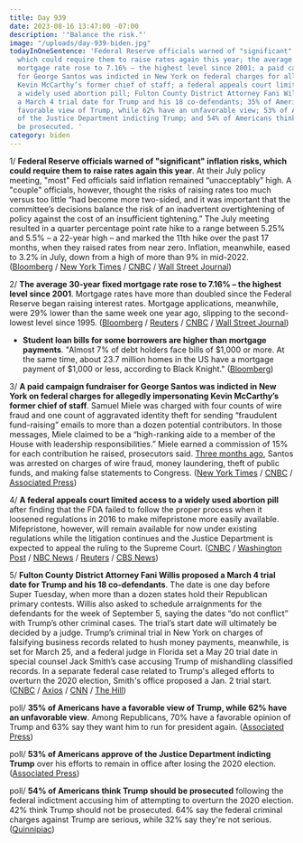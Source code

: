 ```yaml
---
title: Day 939
date: 2023-08-16 13:47:00 -07:00
description: '"Balance the risk."'
image: "/uploads/day-939-biden.jpg"
todayInOneSentence: 'Federal Reserve officials warned of "significant" inflation risks,
  which could require them to raise rates again this year; the average 30-year fixed
  mortgage rate rose to 7.16% – the highest level since 2001; a paid campaign fundraiser
  for George Santos was indicted in New York on federal charges for allegedly impersonating
  Kevin McCarthy’s former chief of staff; a federal appeals court limited access to
  a widely used abortion pill; Fulton County District Attorney Fani Willis proposed
  a March 4 trial date for Trump and his 18 co-defendants; 35% of Americans have a
  favorable view of Trump, while 62% have an unfavorable view; 53% of Americans approve
  of the Justice Department indicting Trump; and 54% of Americans think Trump should
  be prosecuted. '
category: biden
---
```


1/ **Federal Reserve officials warned of "significant" inflation risks, which could require them to raise rates again this year**. At their July policy meeting, "most" Fed officials said inflation remained “unacceptably” high. A "couple" officials, however, thought the risks of raising rates too much versus too little “had become more two-sided, and it was important that the committee’s decisions balance the risk of an inadvertent overtightening of policy against the cost of an insufficient tightening.” The July meeting resulted in a quarter percentage point rate hike to a range between 5.25% and 5.5% – a 22-year high – and marked the 11th hike over the past 17 months, when they raised rates from near zero. Inflation, meanwhile, eased to 3.2% in July, down from a high of more than 9% in mid-2022. ([Bloomberg](https://www.bloomberg.com/news/articles/2023-08-16/fed-saw-significant-inflation-risk-that-may-merit-more-hikes?srnd=premium&sref=MIBMEEoj) / [New York Times](https://www.nytimes.com/2023/08/16/business/economy/federal-reserve-minutes.html) / [CNBC](https://www.cnbc.com/2023/08/16/fed-meeting-minutes-signal-coming-rate-moves.html) / [Wall Street Journal](https://www.wsj.com/articles/some-fed-officials-are-turning-cautious-about-raising-rates-too-high-5b998ef6?mod=hp_lead_pos3))

2/ **The average 30-year fixed mortgage rate rose to 7.16% – the highest level since 2001**. Mortgage rates have more than doubled since the Federal Reserve began raising interest rates. Mortgage applications, meanwhile, were 29% lower than the same week one year ago, slipping to the second-lowest level since 1995. ([Bloomberg](https://www.bloomberg.com/news/articles/2023-08-16/us-mortgage-rate-climbs-to-7-16-matching-highest-since-2001?srnd=premium&sref=MIBMEEoj) / [Reuters](https://www.reuters.com/markets/us/us-mortgage-interest-rates-jump-716-highest-since-2001-2022-10-26/) / [CNBC](https://www.cnbc.com/2023/08/16/weekly-mortgage-demand-drops-again-as-interest-rates-match-a-22-year-high.html) / [Wall Street Journal](https://www.wsj.com/articles/what-7-mortgage-rates-mean-for-home-buyers-c5e88c1b?mod=hp_lead_pos11))

* **Student loan bills for some borrowers are higher than mortgage payments**. "Almost 7% of debt holders face bills of $1,000 or more. At the same time, about 23.7 million homes in the US have a mortgage payment of $1,000 or less, according to Black Knight." ([Bloomberg](https://www.bloomberg.com/news/articles/2023-08-16/student-loan-payments-restart-borrowers-will-pay-more-than-their-mortgage?srnd=premium&sref=MIBMEEoj))

3/ **A paid campaign fundraiser for George Santos was indicted in New York on federal charges for allegedly impersonating Kevin McCarthy’s former chief of staff**. Samuel Miele was charged with four counts of wire fraud and one count of aggravated identity theft for sending “fraudulent fund-raising” emails to more than a dozen potential contributors. In those messages, Miele claimed to be a “high-ranking aide to a member of the House with leadership responsibilities.” Miele earned a commission of 15% for each contribution he raised, prosecutors said. [Three months ago](https://whatthefuckjusthappenedtoday.com/2023/05/10/day-841/#1-george-santos-pleaded-not-guilty-t), Santos was arrested on charges of wire fraud, money laundering, theft of public funds, and making false statements to Congress. ([New York Times](https://www.nytimes.com/2023/08/16/nyregion/sam-miele-charged-george-santos.html) / [CNBC](https://www.cnbc.com/2023/08/16/feds-indict-paid-fundraiser-for-rep-george-santos-for-allegedly-impersonating-speaker-mccarthy-aide.html) / [Associated Press](https://apnews.com/article/george-santos-fundraiser-indicted-congress-new-york-565b0a82e6ca2ceb6c69d1978254ac5b))

4/ **A federal appeals court limited access to a widely used abortion pill** after finding that the FDA failed to follow the proper process when it loosened regulations in 2016 to make mifepristone more easily available. Mifepristone, however, will remain available for now under existing regulations while the litigation continues and the Justice Department is expected to appeal the ruling to the Supreme Court. ([CNBC](https://www.cnbc.com/2023/08/16/abortion-pill-appeals-court-ruling-on-mifepristone.html) / [Washington Post](https://www.washingtonpost.com/politics/2023/08/16/abortion-pill-mifepristone-court-ruling-appeal/) / [NBC News](https://www.nbcnews.com/politics/politics-news/appeals-court-upholds-restrictions-abortion-pill-access-rcna100255) / [Reuters](https://www.reuters.com/world/us/us-appeals-court-rules-restrict-abortion-pill-use-2023-08-16/) / [CBS News](https://www.cbsnews.com/news/abortion-pill-mifepristone-fda-approval-5th-circuit-appeals-court/))

5/ **Fulton County District Attorney Fani Willis proposed a March 4 trial date for Trump and his 18 co-defendants**. The date is one day before Super Tuesday, when more than a dozen states hold their Republican primary contests. Willis also asked to schedule arraignments for the defendants for the week of September 5, saying the dates “do not conflict” with Trump’s other criminal cases. The trial’s start date will ultimately be decided by a judge. Trump’s criminal trial in New York on charges of falsifying business records related to hush money payments, meanwhile, is set for March 25, and a federal judge in Florida set a May 20 trial date in special counsel Jack Smith’s case accusing Trump of mishandling classified records. In a separate federal case related to Trump's alleged efforts to overturn the 2020 election, Smith's office proposed a Jan. 2 trial start. ([CNBC](https://www.cnbc.com/2023/08/16/da-seeks-march-4-trial-date-for-trump-georgia-election-case.html) / [Axios](https://www.axios.com/2023/08/16/trump-georgia-trial-super-tuesday-fani-willis) / [CNN](https://www.cnn.com/2023/08/16/politics/trump-trial-request-march-4/index.html) / [The Hill](https://thehill.com/regulation/court-battles/4155586-fulton-county-da-seeks-march-4-trial-date-in-trump-case/))

poll/ **35% of Americans have a favorable view of Trump, while 62% have an unfavorable view**. Among Republicans, 70% have a favorable opinion of Trump and 63% say they want him to run for president again. ([Associated Press](https://apnews.com/article/trump-indictment-poll-georgia-elections-b6140eed88b3153e41dbf9e008d5a21b))

poll/ **53% of Americans approve of the Justice Department indicting Trump** over his efforts to remain in office after losing the 2020 election. ([Associated Press](https://apnews.com/article/trump-indictment-poll-georgia-elections-b6140eed88b3153e41dbf9e008d5a21b))

poll/ **54% of Americans think Trump should be prosecuted** following the federal indictment accusing him of attempting to overturn the 2020 election. 42% think Trump should not be prosecuted. 64% say the federal criminal charges against Trump are serious, while 32% say they're not serious. ([Quinnipiac](https://poll.qu.edu/poll-release?releaseid=3877))